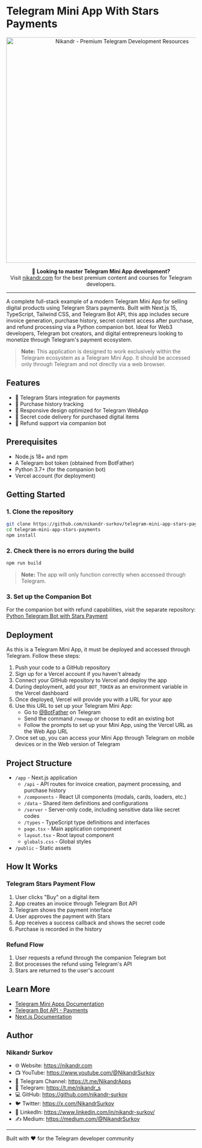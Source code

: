 # Telegram Mini App With Stars Payments

<div align="center">
  <img src="https://nikandr.com/og-image.jpg" alt="Nikandr - Premium Telegram Development Resources" width="600"/>
  
  🚀 **Looking to master Telegram Mini App development?**  
  Visit [nikandr.com](https://nikandr.com) for the best premium content and courses for Telegram developers.
</div>

---

A complete full-stack example of a modern Telegram Mini App for selling digital products using Telegram Stars payments. Built with Next.js 15, TypeScript, Tailwind CSS, and Telegram Bot API, this app includes secure invoice generation, purchase history, secret content access after purchase, and refund processing via a Python companion bot. Ideal for Web3 developers, Telegram bot creators, and digital entrepreneurs looking to monetize through Telegram's payment ecosystem.

> **Note:** This application is designed to work exclusively within the Telegram ecosystem as a Telegram Mini App. It should be accessed only through Telegram and not directly via a web browser.

## Features

- 💸 Telegram Stars integration for payments
- 🔄 Purchase history tracking
- 📱 Responsive design optimized for Telegram WebApp
- 🔑 Secret code delivery for purchased digital items
- 🔄 Refund support via companion bot

## Prerequisites

- Node.js 18+ and npm
- A Telegram bot token (obtained from BotFather)
- Python 3.7+ (for the companion bot)
- Vercel account (for deployment)

## Getting Started

### 1. Clone the repository

```bash
git clone https://github.com/nikandr-surkov/telegram-mini-app-stars-payments.git
cd telegram-mini-app-stars-payments
npm install
```

### 2. Check there is no errors during the build

```bash
npm run build
```

> **Note:** The app will only function correctly when accessed through Telegram. 

### 3. Set up the Companion Bot
For the companion bot with refund capabilities, visit the separate repository:
[Python Telegram Bot with Stars Payment](https://github.com/nikandr-surkov/python-telegram-bot-with-stars-payment)

## Deployment
As this is a Telegram Mini App, it must be deployed and accessed through Telegram. Follow these steps:

1. Push your code to a GitHub repository
2. Sign up for a Vercel account if you haven't already
3. Connect your GitHub repository to Vercel and deploy the app
4. During deployment, add your `BOT_TOKEN` as an environment variable in the Vercel dashboard
5. Once deployed, Vercel will provide you with a URL for your app
6. Use this URL to set up your Telegram Mini App:
   - Go to [@BotFather](https://t.me/BotFather) on Telegram
   - Send the command `/newapp` or choose to edit an existing bot
   - Follow the prompts to set up your Mini App, using the Vercel URL as the Web App URL
7. Once set up, you can access your Mini App through Telegram on mobile devices or in the Web version of Telegram

## Project Structure
- `/app` - Next.js application
  - `/api` - API routes for invoice creation, payment processing, and purchase history
  - `/components` - React UI components (modals, cards, loaders, etc.)
  - `/data` - Shared item definitions and configurations
  - `/server` - Server-only code, including sensitive data like secret codes
  - `/types` - TypeScript type definitions and interfaces
  - `page.tsx` - Main application component
  - `layout.tsx` - Root layout component
  - `globals.css` - Global styles
- `/public` - Static assets

## How It Works

### Telegram Stars Payment Flow
1. User clicks "Buy" on a digital item
2. App creates an invoice through Telegram Bot API
3. Telegram shows the payment interface
4. User approves the payment with Stars
5. App receives a success callback and shows the secret code
6. Purchase is recorded in the history

### Refund Flow
1. User requests a refund through the companion Telegram bot
2. Bot processes the refund using Telegram's API
3. Stars are returned to the user's account

## Learn More
- [Telegram Mini Apps Documentation](https://core.telegram.org/bots/webapps)
- [Telegram Bot API - Payments](https://core.telegram.org/bots/api#payments)
- [Next.js Documentation](https://nextjs.org/docs)


## Author
### Nikandr Surkov
- 🌐 Website: https://nikandr.com
- 📺 YouTube: https://www.youtube.com/@NikandrSurkov
- 📢 Telegram Channel: https://t.me/NikandrApps
- 📱 Telegram: https://t.me/nikandr_s
- 💻 GitHub: https://github.com/nikandr-surkov
- 🐦 Twitter: https://x.com/NikandrSurkov
- 💼 LinkedIn: https://www.linkedin.com/in/nikandr-surkov/
- ✍️ Medium: https://medium.com/@NikandrSurkov

---

Built with ❤️ for the Telegram developer community
